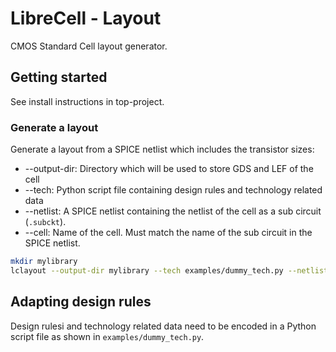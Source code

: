 # LibreCell - Layout
CMOS Standard Cell layout generator.

## Getting started

See install instructions in top-project.

### Generate a layout
Generate a layout from a SPICE netlist which includes the transistor sizes:
* --output-dir: Directory which will be used to store GDS and LEF of the cell
* --tech: Python script file containing design rules and technology related data
* --netlist: A SPICE netlist containing the netlist of the cell as a sub circuit (`.subckt`).
* --cell: Name of the cell. Must match the name of the sub circuit in the SPICE netlist.
```sh
mkdir mylibrary
lclayout --output-dir mylibrary --tech examples/dummy_tech.py --netlist examples/cells.sp --cell AND2X1
```

## Adapting design rules
Design rulesi and technology related data need to be encoded in a Python script file as shown in `examples/dummy_tech.py`.
